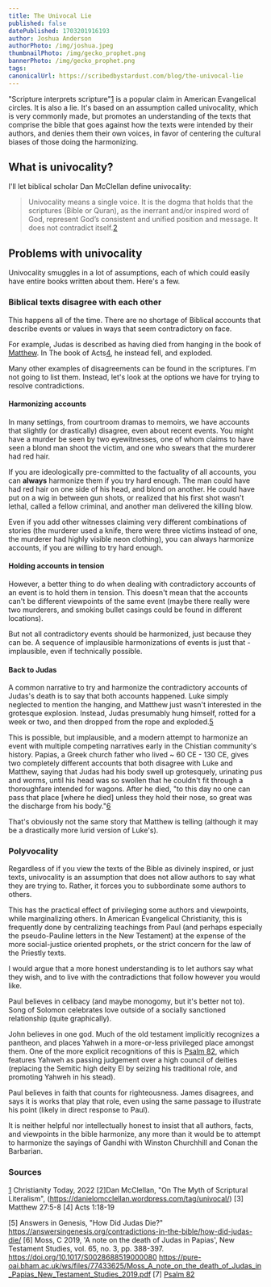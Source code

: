 ```yaml
---
title: The Univocal Lie
published: false
datePublished: 1703201916193
author: Joshua Anderson
authorPhoto: /img/joshua.jpeg
thumbnailPhoto: /img/gecko_prophet.png
bannerPhoto: /img/gecko_prophet.png
tags:
canonicalUrl: https://scribedbystardust.com/blog/the-univocal-lie
---
```


"Scripture interprets scripture"[1](#sources) is a popular claim in American Evangelical circles. It is also a lie. It's based on an assumption called univocality, which is very commonly made, but promotes an understanding of the texts that comprise the bible that goes against how the texts were intended by their authors, and denies them their own voices, in favor of centering the cultural biases of those doing the harmonizing.

## What is univocality?

I'll let biblical scholar Dan McClellan define univocality:

> Univocality means a single voice. It is the dogma that holds that the scriptures (Bible or Quran), as the inerrant and/or inspired word of God, represent God’s consistent and unified position and message. It does not contradict itself.[2](#sources)

## Problems with univocality

Univocality smuggles in a lot of assumptions, each of which could easily have entire books written about them. Here's a few.

### Biblical texts disagree with each other

This happens all of the time. There are no shortage of Biblical accounts that describe events or values in ways that seem contradictory on face.

For example, Judas is described as having died from hanging in the book of [Matthew](https://www.bibleref.com/Matthew/27/Matthew-27-5.html). In The book of Acts[4](#sources), he instead fell, and exploded.

Many other examples of disagreements can be found in the scriptures. I'm not going to list them. Instead, let's look at the options we have for trying to resolve contradictions.

#### Harmonizing accounts

In many settings, from courtroom dramas to memoirs, we have accounts that slightly (or drastically) disagree, even about recent events. You might have a murder be seen by two eyewitnesses, one of whom claims to have seen a blond man shoot the victim, and one who swears that the murderer had red hair.

If you are ideologically pre-committed to the factuality of all accounts, you can **always** harmonize them if you try hard enough. The man could have had red hair on one side of his head, and blond on another. He could have put on a wig in between gun shots, or realized that his first shot wasn't lethal, called a fellow criminal, and another man delivered the killing blow.

Even if you add other witnesses claiming very different combinations of stories (the murderer used a knife, there were three victims instead of one, the murderer had highly visible neon clothing), you can always harmonize accounts, if you are willing to try hard enough.

#### Holding accounts in tension

However, a better thing to do when dealing with contradictory accounts of an event is to hold them in tension. This doesn't mean that the accounts can't be different viewpoints of the same event (maybe there really were two murderers, and smoking bullet casings could be found in different locations).

But not all contradictory events should be harmonized, just because they can be. A sequence of implausible harmonizations of events is just that - implausible, even if technically possible.

#### Back to Judas

A common narrative to try and harmonize the contradictory accounts of Judas's death is to say that both accounts happened. Luke simply neglected to mention the hanging, and Matthew just wasn't interested in the grotesque explosion. Instead, Judas presumably hung himself, rotted for a week or two, and then dropped from the rope and exploded.[5](https://answersingenesis.org/contradictions-in-the-bible/how-did-judas-die/)

This is possible, but implausible, and a modern attempt to harmonize an event with multiple competing narratives early in the Chistian community's history. Papias, a Greek church father who lived ~ 60 CE - 130 CE, gives two completely different accounts that both disagree with Luke and Matthew, saying that Judas had his body swell up grotesquely, urinating pus and worms, until his head was so swollen that he couldn't fit through a thoroughfare intended for wagons. After he died, "to this day no one can pass that place [where he died] unless they hold their nose, so great was the discharge from his body."[6](#sources)

That's obviously not the same story that Matthew is telling (although it may be a drastically more lurid version of Luke's).

### Polyvocality

Regardless of if you view the texts of the Bible as divinely inspired, or just texts, univocality is an assumption that does not allow authors to say what they are trying to. Rather, it forces you to subbordinate some authors to others.

This has the practical effect of privileging some authors and viewpoints, while marginalizing others. In American Evangelical Christianity, this is frequently done by centralizing teachings from Paul (and perhaps especially the pseudo-Pauline letters in the New Testament) at the expense of the more social-justice oriented prophets, or the strict concern for the law of the Priestly texts.

I would argue that a more honest understanding is to let authors say what they wish, and to live with the contradictions that follow however you would like.

Paul believes in celibacy (and maybe monogomy, but it's better not to). Song of Solomon celebrates love outside of a socially sanctioned relationship (quite graphically).

John believes in one god. Much of the old testament implicitly recognizes a pantheon, and places Yahweh in a more-or-less privileged place amongst them. One of the more explicit recognitions of this is [Psalm 82](https://app.logos.com/books/LLS%3A1.0.710/references/bible%2Besv.19.82.2?registration_source_host=biblia.com&tile=left&zzls=2eMKcTcKNwrEOw4IwEEPDv8OFc8KlwqprNgQrE2zChMKhasKvw61JScKuJMOXIhTDpcOfCcKdw5jCrGfDmS9jwqfCmFgCTMOXYMOtA8K5w5PCusKew4XDuz7CjAnDpsKRK8OUJcO0wp5gw5DCqsKIS20QwqXChAbCr8KNw6IHJsOjAMO3w5rDnUjClcODXMKHw4gWScKiWhgLLyNPTMOjwoXDkmDDkVjDrEzDr8Krwox0wrTDk8OmwpxFwqnCh8OKw67Cp8KJPC%2FCilLCmsKMflDDnivDk8K4w5HCn3DCjSzCkcK1w6bCrsKUZ8O5AgrDoEXCiQ%3D%3D), which features Yahweh as passing judgement over a high council of deities (replacing the Semitic high deity El by seizing his traditional role, and promoting Yahweh in his stead).

Paul believes in faith that counts for righteousness. James disagrees, and says it is works that play that role, even using the same passage to illustrate his point (likely in direct response to Paul).

It is neither helpful nor intellectually honest to insist that all authors, facts, and viewpoints in the bible harmonize, any more than it would be to attempt to harmonize the sayings of Gandhi with Winston Churchhill and Conan the Barbarian.

### Sources

[1](https://www.christianitytoday.com/ct/2022/february-web-only/bible-reference-tool-old-testament-scripture-interpretation.html) Christianity Today, 2022
[2]Dan McClellan, "On The Myth of Scriptural Literalism", (https://danielomcclellan.wordpress.com/tag/univocal/)
[3] Matthew 27:5-8
[4] Acts 1:18-19

[5] Answers in Genesis, "How Did Judas Die?" https://answersingenesis.org/contradictions-in-the-bible/how-did-judas-die/
[6] Moss, C 2019, 'A note on the death of Judas in Papias', New Testament Studies, vol. 65, no. 3, pp. 388-397.
https://doi.org/10.1017/S0028688519000080 https://pure-oai.bham.ac.uk/ws/files/77433625/Moss_A_note_on_the_death_of_Judas_in_Papias_New_Testament_Studies_2019.pdf
[7] [Psalm 82](https://app.logos.com/books/LLS%3A1.0.710/references/bible%2Besv.19.82.2?registration_source_host=biblia.com&tile=left&zzls=2eMKcTcKNwrEOw4IwEEPDv8OFc8KlwqprNgQrE2zChMKhasKvw61JScKuJMOXIhTDpcOfCcKdw5jCrGfDmS9jwqfCmFgCTMOXYMOtA8K5w5PCusKew4XDuz7CjAnDpsKRK8OUJcO0wp5gw5DCqsKIS20QwqXChAbCr8KNw6IHJsOjAMO3w5rDnUjClcODXMKHw4gWScKiWhgLLyNPTMOjwoXDkmDDkVjDrEzDr8Krwox0wrTDk8OmwpxFwqnCh8OKw67Cp8KJPC%2FCilLCmsKMflDDnivDk8K4w5HCn3DCjSzCkcK1w6bCrsKUZ8O5AgrDoEXCiQ%3D%3D)
